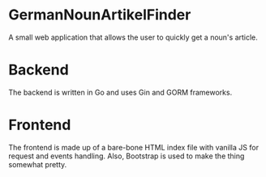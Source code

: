 # GermanNounArtikelFinder
A small web application that allows the user to quickly get a noun's article.

# Backend
The backend is written in Go and uses Gin and GORM frameworks.

# Frontend
The frontend is made up of a bare-bone HTML index file with vanilla JS for request and events handling. Also, Bootstrap is used to make the
thing somewhat pretty.
